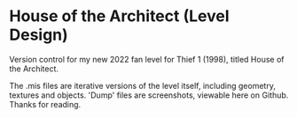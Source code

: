 # House of the Architect (Level Design)
Version control for my new 2022 fan level for Thief 1 (1998), titled House of the Architect.

The .mis files are iterative versions of the level itself, including geometry, textures and objects.
'Dump' files are screenshots, viewable here on Github.
Thanks for reading.
